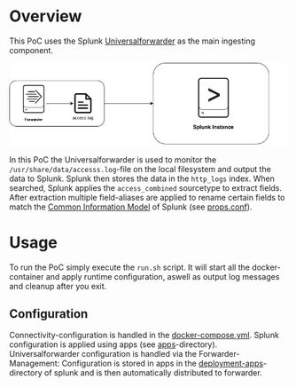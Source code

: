 # Overview
This PoC uses the Splunk [Universalforwarder](https://www.splunk.com/en_us/download/universal-forwarder.html) as the main ingesting component.

![Overview](docs/data-ingest.png)

In this PoC the Universalforwarder is used to monitor the `/usr/share/data/accesss.log`-file on the local filesystem and output the data to Splunk.
Splunk then stores the data in the `http_logs` index. When searched, Splunk applies the `access_combined` sourcetype to extract fields. 
After extraction multiple field-aliases are applied to rename certain fields to match the [Common Information Model](https://docs.splunk.com/Documentation/CIM/4.18.0/User/Overview) of Splunk (see [props.conf](splunk/etc/apps/http_log_normalization_TA/default/props.conf)).

# Usage
To run the PoC simply execute the `run.sh` script. It will start all the docker-container and apply runtime configuration, aswell as output log messages and cleanup after you exit.
## Configuration
Connectivity-configuration is handled in the [docker-compose.yml](docker-compose.yml).
Splunk configuration is applied using apps (see [apps](splunk/etc/apps)-directory).
Universalforwarder configuration is handled via the Forwarder-Management: Configuration is stored in apps in the [deployment-apps](splunk/etc/deployment-apps)-directory of splunk and is then automatically distributed to forwarder.
